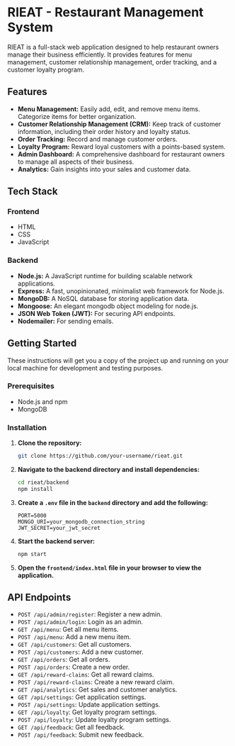 # RIEAT - Restaurant Management System

RIEAT is a full-stack web application designed to help restaurant owners manage their business efficiently. It provides features for menu management, customer relationship management, order tracking, and a customer loyalty program.

## Features

*   **Menu Management:** Easily add, edit, and remove menu items. Categorize items for better organization.
*   **Customer Relationship Management (CRM):** Keep track of customer information, including their order history and loyalty status.
*   **Order Tracking:** Record and manage customer orders.
*   **Loyalty Program:** Reward loyal customers with a points-based system.
*   **Admin Dashboard:** A comprehensive dashboard for restaurant owners to manage all aspects of their business.
*   **Analytics:** Gain insights into your sales and customer data.

## Tech Stack

### Frontend

*   HTML
*   CSS
*   JavaScript

### Backend

*   **Node.js:** A JavaScript runtime for building scalable network applications.
*   **Express:** A fast, unopinionated, minimalist web framework for Node.js.
*   **MongoDB:** A NoSQL database for storing application data.
*   **Mongoose:** An elegant mongodb object modeling for node.js.
*   **JSON Web Token (JWT):** For securing API endpoints.
*   **Nodemailer:** For sending emails.

## Getting Started

These instructions will get you a copy of the project up and running on your local machine for development and testing purposes.

### Prerequisites

*   Node.js and npm
*   MongoDB

### Installation

1.  **Clone the repository:**
    ```bash
    git clone https://github.com/your-username/rieat.git
    ```
2.  **Navigate to the backend directory and install dependencies:**
    ```bash
    cd rieat/backend
    npm install
    ```
3.  **Create a `.env` file in the `backend` directory and add the following:**
    ```
    PORT=5000
    MONGO_URI=your_mongodb_connection_string
    JWT_SECRET=your_jwt_secret
    ```
4.  **Start the backend server:**
    ```bash
    npm start
    ```
5.  **Open the `frontend/index.html` file in your browser to view the application.**

## API Endpoints

*   `POST /api/admin/register`: Register a new admin.
*   `POST /api/admin/login`: Login as an admin.
*   `GET /api/menu`: Get all menu items.
*   `POST /api/menu`: Add a new menu item.
*   `GET /api/customers`: Get all customers.
*   `POST /api/customers`: Add a new customer.
*   `GET /api/orders`: Get all orders.
*   `POST /api/orders`: Create a new order.
*   `GET /api/reward-claims`: Get all reward claims.
*   `POST /api/reward-claims`: Create a new reward claim.
*   `GET /api/analytics`: Get sales and customer analytics.
*   `GET /api/settings`: Get application settings.
*   `POST /api/settings`: Update application settings.
*   `GET /api/loyalty`: Get loyalty program settings.
*   `POST /api/loyalty`: Update loyalty program settings.
*   `GET /api/feedback`: Get all feedback.
*   `POST /api/feedback`: Submit new feedback.
